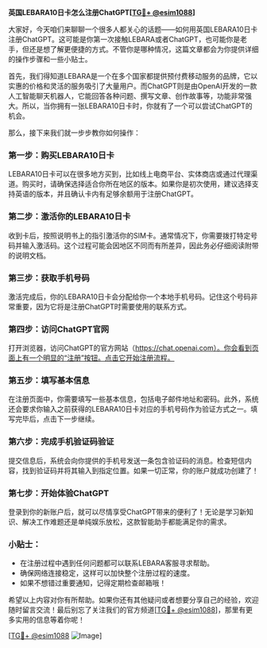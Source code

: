 **英国LEBARA10日卡怎么注册ChatGPT[[TG💪+ @esim1088](https://t.me/s/esim1088)]**

大家好，今天咱们来聊聊一个很多人都关心的话题——如何用英国LEBARA10日卡注册ChatGPT。这可能是你第一次接触LEBARA或者ChatGPT，也可能你是老手，但还是想了解更便捷的方式。不管你是哪种情况，这篇文章都会为你提供详细的操作步骤和一些小贴士。

首先，我们得知道LEBARA是一个在多个国家都提供预付费移动服务的品牌，它以实惠的价格和灵活的服务吸引了大量用户。而ChatGPT则是由OpenAI开发的一款人工智能聊天机器人，它能回答各种问题、撰写文章、创作故事等，功能非常强大。所以，当你拥有一张LEBARA10日卡时，你就有了一个可以尝试ChatGPT的机会。

那么，接下来我们就一步步教你如何操作：

### 第一步：购买LEBARA10日卡

LEBARA10日卡可以在很多地方买到，比如线上电商平台、实体商店或通过代理渠道。购买时，请确保选择适合你所在地区的版本。如果你是初次使用，建议选择支持英语的版本，并且确认卡内有足够余额用于注册ChatGPT。

### 第二步：激活你的LEBARA10日卡

收到卡后，按照说明书上的指引激活你的SIM卡。通常情况下，你需要拨打特定号码并输入激活码。这个过程可能会因地区不同而有所差异，因此务必仔细阅读附带的说明文档。

### 第三步：获取手机号码

激活完成后，你的LEBARA10日卡会分配给你一个本地手机号码。记住这个号码非常重要，因为它将是注册ChatGPT时需要使用的联系方式。

### 第四步：访问ChatGPT官网

打开浏览器，访问ChatGPT的官方网站（https://chat.openai.com）。你会看到页面上有一个明显的“注册”按钮。点击它开始注册流程。

### 第五步：填写基本信息

在注册页面中，你需要填写一些基本信息，包括电子邮件地址和密码。此外，系统还会要求你输入之前获得的LEBARA10日卡对应的手机号码作为验证方式之一。填写完毕后，点击下一步继续。

### 第六步：完成手机验证码验证

提交信息后，系统会向你提供的手机号发送一条包含验证码的消息。检查短信内容，找到验证码并将其输入到指定位置。如果一切正常，你的账户就成功创建了！

### 第七步：开始体验ChatGPT

登录到你的新账户后，就可以尽情享受ChatGPT带来的便利了！无论是学习新知识、解决工作难题还是单纯娱乐放松，这款智能助手都能满足你的需求。

### 小贴士：

- 在注册过程中遇到任何问题都可以联系LEBARA客服寻求帮助。
- 确保网络连接稳定，这样可以加快整个注册过程的速度。
- 如果不想错过重要通知，记得定期检查邮箱哦！

希望以上内容对你有所帮助。如果你还有其他疑问或者想要分享自己的经验，欢迎随时留言交流！最后别忘了关注我们的官方频道[[TG💪+ @esim1088](https://t.me/s/esim1088)]，那里有更多实用的信息等着你呢！

[[TG💪+ @esim1088](https://t.me/s/esim1088) ![Image](https://i.postimg.cc/4NQfJmqS/Snipaste-2025-05-13-00-14-12.png)]